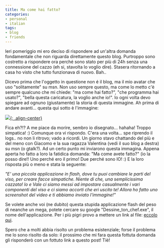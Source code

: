 ```yaml
---
title: Ma come hai fatto?
categories:
- personal
- italian
tags:
- blog
- friends
---
```

Ieri pomeriggio mi ero deciso di rispondere ad un'altra domanda fondamentale
che non riguarda direttamente questo blog. Purtroppo sono costretto a
rispondere ora perché sono stato per più di 24h senza una connessione del
cazzo (eh si, stavolta lo voglio dire). Stasera ritornando a casa ho visto che
tutto funzionava di nuovo. Bah..

Dicevo prima che l'oggetto in questione non é il blog, ma il mio avatar che
uso "solitamente" su msn. Non uso sempre questo, ma come lo metto c'è sempre
qualcuno che mi chiede: "ma come hai fatto?", "che programma hai usato?",
"bella questa caricatura, la voglio anche io!". Io ogni volta devo spiegare ad
ognuno (giustamente) la storia di questa immagine. Ah prima di andare
avanti... questa qui sotto è l'immagine:

[![]({{site.url}}/images/mycaricature.png){: .align-center}]({{site.url}}/images/mycaricature.png)

Fica eh?!? A me piace da morire,
sembro io disegnato... hahaha! Troppo simpatica! :) Comunque ora vi rispondo.
C'era una volta... spe riprendo il logs.. no non li ritrovo; vado a ricordi.
Un giorno stavo chattando del più e del meno con Giacomo e la sua ragazza
Valentina (vedi il suo blog a destra) su msn (o gtalk?). Ad un certo punto mi
inviarono questa immagina. Appena aperta ho fatto a loro la fatidica domanda:
"Ma come avete fatto?" (io la posso dire!! Uno perché ero il primo! Due perché
sono IO! :) E la loro risposta più o meno e stata la seguente:

_"E' una piccola applicazione in flash, dove tu puoi cambiare le parti del
viso, per creare facce simpatiche. Niente di che, una semplicissima cazzata!
Io e Vale ci siamo messi ad impostare casualmente i vari componenti del viso e
ci siamo accorti che eri uscito te! Allora ho fatto uno screenshot del video e
ti abbiamo inviato l'immagine!"_

Se volete anche voi (ne dubito) questa stupida applicazione flash del peso di
neanche un mega, potete cercare su google "Dessine_ton_chef.exe", il nome
dell'applicazione. Per i più pigri provo a mettere un link al file:
[eccolo qui]({{site.url}}/files/Dessine_ton_chef.exe).

Spero che a molti abbia risolto un problema esistenziale; forse il problema me
lo sono risolto da solo: il prossimo che mi fara questa fottuta domanda gli
risponderò con un fottuto link a questo post! Tiè!
